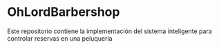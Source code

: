 # OhLordBarbershop
Este repositorio contiene la implementación del sistema inteligente para controlar reservas en una peluquería
